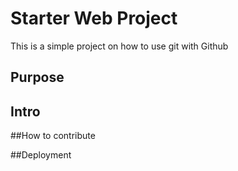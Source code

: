 # Starter Web Project
This is a simple project on how to use git with Github

## Purpose

## Intro

##How to contribute

##Deployment
